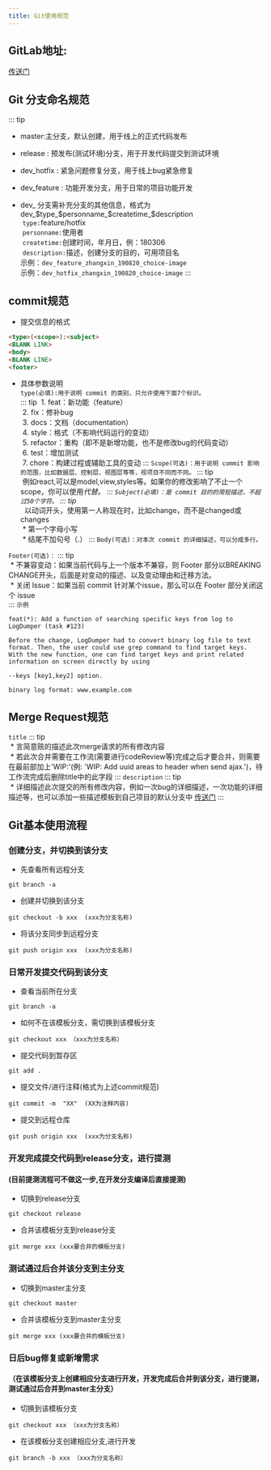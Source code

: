 ```yaml
---
title: Git使用规范
---
```

## GitLab地址:
<a href="https://git.100tal.com/wangxiao_neirongchanpinbu_H5_template/course-template" target="_Blank">传送门</a>
## Git 分支命名规范 
::: tip
* master:主分支，默认创建，用于线上的正式代码发布
* release : 预发布(测试环境)分支，用于开发代码提交到测试环境 
* dev_hotfix : 紧急问题修复分支，用于线上bug紧急修复
* dev_feature : 功能开发分支，用于日常的项目功能开发 

* dev_ 分支需补充分支的其他信息，格式为dev_$type_$personname_$createtime_$description  
&#160;``type:``feature/hotfix  
&#160;``personname:``使用者  
&#160;``createtime:``创建时间，年月日，例：180306  
&#160;``description:``描述，创建分支的目的，可用项目名  
示例：``dev_feature_zhangxin_190820_choice-image``   
示例：``dev_hotfix_zhangxin_190820_choice-image``
:::
## commit规范
* 提交信息的格式
```html
<type>(<scope>):<subject>
<BLANK LINK>
<body>
<BLANK LINE>
<footer>
```
* 具体参数说明  
``type(必填):用于说明 commit 的类别，只允许使用下面7个标识。``  
::: tip
&#160;1. feat：新功能（feature）  
&#160;2. fix：修补bug  
&#160;3. docs：文档（documentation）  
&#160;4. style：格式（不影响代码运行的变动）  
&#160;5. refactor：重构（即不是新增功能，也不是修改bug的代码变动）  
&#160;6. test：增加测试  
&#160;7. chore：构建过程或辅助工具的变动
:::
``Scope(可选)：用于说明 commit 影响的范围，比如数据层、控制层、视图层等等，视项目不同而不同。`` 
::: tip  
&#160;例如react,可以是model,view,styles等。如果你的修改影响了不止一个scope，你可以使用*代替。
:::
``Subject(必填)：是 commit 目的的简短描述，不超过50个字符。`` 
::: tip  
&#160;* 以动词开头，使用第一人称现在时，比如change，而不是changed或changes  
&#160;* 第一个字母小写  
&#160;* 结尾不加句号（.）
:::
``Body(可选)：对本次 commit 的详细描述，可以分成多行。`` 

``Footer(可选)：`` 
::: tip  
&#160;* 不兼容变动：如果当前代码与上一个版本不兼容，则 Footer 部分以BREAKING CHANGE开头，后面是对变动的描述、以及变动理由和迁移方法。  
&#160;* 关闭 Issue：如果当前 commit 针对某个issue，那么可以在 Footer 部分关闭这个 issue  
:::
``示例``
```
feat(*): Add a function of searching specific keys from log to LogDumper (task #123)

Before the change, LogDumper had to convert binary log file to text format. Then, the user could use grep command to find target keys. With the new function, one can find target keys and print related information on screen directly by using

--keys [key1,key2] option.

binary log format: www.example.com
``` 
<!-- ## Tag(版本号) 规范
``版本号的构成规范``
::: tip  
&#160;* 版本号一般由数字 1-9 和 . 组成，不应包含多余的信息，如前端不要加字母 v  
&#160;* 版本号默认分为三个段位，如 1.2.3 。如果是 fork 的项目，版本号应在上游版本的基础上在后面增加一个子段位    
&#160;* 版本号的长度应前后保持一致，必要时做补零处理，如应使用 1.0.0 而不是 1.0  
&#160;* 如有必要，可以在版本号后面加破折号 - 添加更多描述信息，如 2.3.0-loongson  
:::
``版本号变更规则``  
::: tip  
&#160;* 大版本号一般不做变化，除非整个项目系统架构或实现方式做重大调整，或者应项目经理的要求对版号提升    
&#160;* 中版本号的提升意味着将要发布一个新的稳定版本，一般会对功能接口或界面做大量调整。对于受项目经理监管的项目，版本号的提升要经过项目经理的许可      
&#160;* 小版本号的变更相对灵活，由开发者自主控制。但如果有重要 bug 被修复，版本号一定要跟进  
&#160;* 版本过渡时，若代码变更较大，包括增加新特性和对接口进行调整，一般会预先发布 alpha ，beta ，rc等测试版，此时应先在低段位添加一个大的版本号进行过渡，如 0.2.0 -> 0.90.0 -> 1.0.0，1.0.0 ->1.90.0 -> 2.0.0    
::: -->
## Merge Request规范
``title``
::: tip  
&#160;* 言简意赅的描述此次merge请求的所有修改内容   
&#160;* 若此次合并需要在工作流(需要进行codeReview等)完成之后才要合并，则需要在最前部加上'WIP:'(例: 'WIP: Add uuid areas to header when send ajax.')，待工作流完成后删除title中的此字段
:::
``description``
::: tip  
&#160;* 详细描述此次提交的所有修改内容，例如一次bug的详细描述，一次功能的详细描述等，也可以添加一些描述模板到自己项目的默认分支中 <a href="https://git.100tal.com/help/user/project/description_templates">传送门</a>
:::

## Git基本使用流程
### 创建分支，并切换到该分支
* 先查看所有远程分支
```
git branch -a
```
* 创建并切换到该分支
```
git checkout -b xxx  (xxx为分支名称)
```
* 将该分支同步到远程分支
```
git push origin xxx  (xxx为分支名称)
```
### 日常开发提交代码到该分支
* 查看当前所在分支
```
git branch -a
```
* 如何不在该模板分支，需切换到该模板分支
```
git checkout xxx （xxx为分支名称）
```
* 提交代码到暂存区
```
git add . 
```
* 提交文件/进行注释(格式为上述commit规范)
```
git commit -m  "XX"  (XX为注释内容)
```
* 提交到远程仓库
```
git push origin xxx  (xxx为分支名称)
```
### 开发完成提交代码到release分支，进行提测
#### (目前提测流程可不做这一步,在开发分支编译后直接提测)
* 切换到release分支
```
git checkout release
```
* 合并该模板分支到release分支
```
git merge xxx (xxx要合并的模板分支)
```
### 测试通过后合并该分支到主分支
* 切换到master主分支
```
git checkout master
```
* 合并该模板分支到master主分支
```
git merge xxx (xxx要合并的模板分支)
```

### 日后bug修复或新增需求
#### （在该模板分支上创建相应分支进行开发，开发完成后合并到该分支，进行提测，测试通过后合并到master主分支）
* 切换到该模板分支 
```
git checkout xxx （xxx为分支名称）
```
* 在该模板分支创建相应分支,进行开发
```
git branch -b xxx （xxx为分支名称）
```


